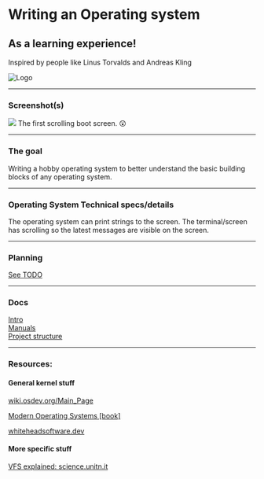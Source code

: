 # Writing an Operating system 
## As a learning experience!
 Inspired by people like Linus Torvalds and Andreas Kling

![Logo](images/BarinkOS_logo(standard).svg)

________________________
### Screenshot(s)
<img src="screenshots/Screenshot1.png"></img>
The first scrolling boot screen. 😲


________________________

### The goal
Writing a hobby operating system to better understand the basic building blocks of any operating system.





________________________
### Operating System Technical specs/details
The operating system can print strings to the 
screen. The terminal/screen has scrolling so the latest messages are visible on the screen.

________________________
### Planning
[See TODO](TODO.md) 

________________________
### Docs
[Intro](docs/Intro.md) \
[Manuals](docs/Manuals.md) \
[Project structure](docs/ProjectStructure.md) 
________________________
### Resources:

#### General kernel stuff
[wiki.osdev.org/Main_Page](wiki.osdev.org/Main_Page)

[Modern Operating Systems [book]](https://www.amazon.com/Modern-Operating-Systems-Tanenbaum-Andrew/dp/1292061421/ref=sr_1_1?__mk_nl_NL=%C3%85M%C3%85%C5%BD%C3%95%C3%91&dchild=1&keywords=Modern+Operating+systems&qid=1619967779&sr=8-1)

[whiteheadsoftware.dev](https://whiteheadsoftware.dev/operating-systems-development-for-dummies/)

#### More specific stuff
[VFS explained: science.unitn.it](https://www.science.unitn.it/~fiorella/guidelinux/tlk/node102.html)


